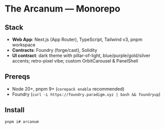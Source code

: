 # The Arcanum — Monorepo

## Stack
- **Web App**: Next.js (App Router), TypeScript, Tailwind v3, pnpm workspace
- **Contracts**: Foundry (forge/cast), Solidity
- **UI contract**: dark theme with pillar-of-light, blue/purple/gold/silver accents; retro-pixel vibe; custom OrbitCarousel & PanelShell

## Prereqs
- Node 20+, pnpm 9+ (`corepack enable` recommended)
- Foundry (`curl -L https://foundry.paradigm.xyz | bash && foundryup`)

## Install
```bash
pnpm i# arcanum
